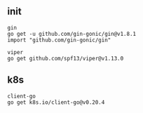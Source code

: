 ## init

```
gin
go get -u github.com/gin-gonic/gin@v1.8.1
import "github.com/gin-gonic/gin"

viper
go get github.com/spf13/viper@v1.13.0
```

## k8s

```
client-go
go get k8s.io/client-go@v0.20.4
```

